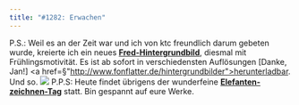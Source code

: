 ```yaml
---
title: "#1282: Erwachen"
---
```


P.S.: 
Weil es an der Zeit war und ich von ktc freundlich darum gebeten wurde, kreierte ich ein neues <a href="http://www.fonflatter.de/hintergrundbilder"><strong>Fred-Hintergrundbild</strong></a>, diesmal mit Frühlingsmotivität. 
Es ist ab sofort in verschiedensten Auflösungen [Danke, Jan!] <a href=§"http://www.fonflatter.de/hintergrundbilder">herunterladbar</a>.
Und so.
<a href="http://www.fonflatter.de/hintergrundbilder"><img src="http://www.fonflatter.de/bilder/hg/fruehling_400x300.png"></a>
P.P.S:
Heute findet übrigens der wunderfeine <a href="http://www.fonflatter.de/dateien/kalender_fonflatter_2009.pdf"><strong>Elefanten-zeichnen-Tag</strong></a> statt. Bin gespannt auf eure Werke.

